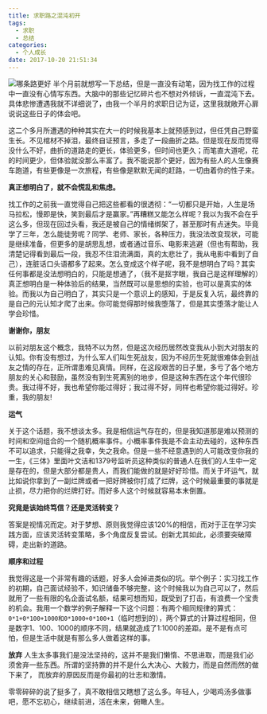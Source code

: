 ```yaml
---
title: 求职路之混沌初开
tags:
  - 求职
  - 总结
categories:
  - 个人成长
date: 2017-10-20 21:51:34
---
```


![哪条路更好](http://upload-images.jianshu.io/upload_images/4216495-1e4ec38f5b664ed5.png?imageMogr2/auto-orient/strip%7CimageView2/2/w/1240)
半个月前就想写一下总结，但是一直没有动笔，因为找工作的过程中一直没有心情写东西。大脑中的那些记忆碎片也不想对外倾诉，一直混沌下去。具体悲惨遭遇我就不详细说了，由我一个半月的求职日记为证，这里我就敞开心扉说说这些日子的体会吧。

这二个多月所遭遇的种种其实在大一的时候我基本上就预感到过，但任凭自己野蛮生长。不见棺材不掉泪，最终自证预言，多走了一段曲折之路。但是现在反而觉得没什么不好，曲折的道路走的更长，体验更多，但时间也更久；而笔直大道呢，花的时间更少，但体验就没那么丰富了。我不能说那个更好，因为有些人的人生像赛车跑道，有些更像是一次旅程，有些像是默默无闻的赶路，一切由着你的性子来。


**真正想明白了，就不会慌乱和焦虑。**

找工作的之前我一直觉得自己把这些都看的很透彻：“一切都只是开始，人生是场马拉松，慢即是快，笑到最后才是赢家。”再糟糕又能怎么样呢？我以为我不会在乎这么多，但现在回过头看，我还是被自己的情绪绑架了，甚至那时有点迷失。毕竟学了三年，怎么能徒劳呢？同学、老师、家长，各种压力，我没法改变现状，可能是继续准备，但更多的是胡思乱想，或者通过音乐、电影来逃避（但也有帮助，我清楚记得看到最后一段，我忍不住泪流满面，真的太悲壮了，我从电影中看到了自己），连脏话口头语都多了起来。怎么变成这个样子呢，我不是想明白了吗？其实任何事都是没法想明白的，只能是想通了，（我不是抠字眼，我自己是这样理解的）真正想明白是一种体验后的结果，当然既可以是思想的实验，也可以是真实的体验。而我以为自己明白了，其实只是一个意识上的感知，于是反复入坑，最终靠的是自己的元认知才爬了出来。你可能觉得那时候我堕落了，但是其实堕落才能让人学会珍惜。


**谢谢你，朋友**

以前对朋友这个概念，我特不以为然，但是这次经历居然改变我从小到大对朋友的认知。你有没有想过，为什么军人们叫生死战友，因为不经历生死就很难体会到战友之情的存在，正所谓患难见真情。同样，在这段艰苦的日子里，多亏了各个地方朋友的关心和鼓励，虽然没有到生死离别的地步，但是这种东西在这个年代很珍贵。我过得不好，我也希望你能过得好；我过得不好，同样也希望你能过得好。珍重，我的朋友!

**运气**

关于这个话题，我不想谈太多。我是相信运气存在的，但是我知道那是难以预测的时间和空间组合的一个随机概率事件。小概率事件我是不会主动去碰的，这种东西不可以追求，只能得之我幸，失之我命。但是一些不经意遇到的人可能改变你我的一生，《三体》里面叶文洁和1379号监听员这种类似的普通人在我们的人生中一定是存在的，但是大部分都是贵人，而我们能做的就是好好珍惜。而关于坏运气，就比如说你拿到了一副烂牌或者一把好牌被你打成了烂牌，这个时候最重要的事就是止损，尽力把你的烂牌打好。而好多人这个时候就容易本末倒置。



**究竟是该始终笃信？还是灵活转变？**

答案是视情况而定。对于梦想、原则我觉得应该120%的相信，而对于正在学习实践方面，应该灵活转变策略，多个角度反复尝试。创新尤其如此，必须要突破障碍，走出新的道路。

**顺序和过程**

我觉得这是一个非常有趣的话题，好多人会掉进类似的坑。举个例子：实习找工作的初期，自己面试经验不，知识储备不够完整，这个时候我以为自己可以了，然后就用了一些有限的名企面试名额，结果可想而知，既受到了打击，有浪费一个宝贵的机会。我用一个数学的例子解释一下这个问题：有两个相同规律的算式：`0*1+0*100+1000和0*1000+0*100+1`（临时想到的），两个算式的计算过程相同，但是数字1、100、1000的顺序不同，结果就造成了1:1000的差距。是不是有点可怕，但是生活中就是有那么多人做着这样的事。

**放弃**
人生太多事我们是没法坚持的，这并不是我们懒惰、不思进取，而是我们必须舍弃一些东西。所谓的坚持靠的并不是什么大决心、大毅力，而是自然而然的做下来了， 而放弃的原因反而是你最初的壮志和激情。

零零碎碎的说了挺多了，真不敢相信又瞎想了这么多。年轻人，少喝鸡汤多做事吧，愿不忘初心，继续前进，活在未来，俯瞰人生。